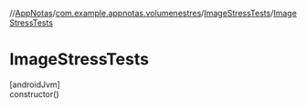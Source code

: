 //[AppNotas](../../../index.md)/[com.example.appnotas.volumenestres](../index.md)/[ImageStressTests](index.md)/[ImageStressTests](-image-stress-tests.md)

# ImageStressTests

[androidJvm]\
constructor()
